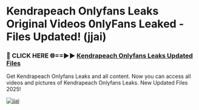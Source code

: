 # Kendrapeach Onlyfans Leaks Original Videos 0nlyFans Leaked - Files Updated! (jjai)

<h3>🔴 CLICK HERE 🌐==►► <a href="https://tinyurl.com/2wckxsce" rel="nofollow">Kendrapeach Onlyfans Leaks Updated Files</a></h3>

Get Kendrapeach Onlyfans Leaks and all content. Now you can access all videos and pictures of Kendrapeach Onlyfans Leaks. New Updated Files 2025!

[![jjai](https://i.imgur.com/AFduVYN.gif)](https://tinyurl.com/2wckxsce)
